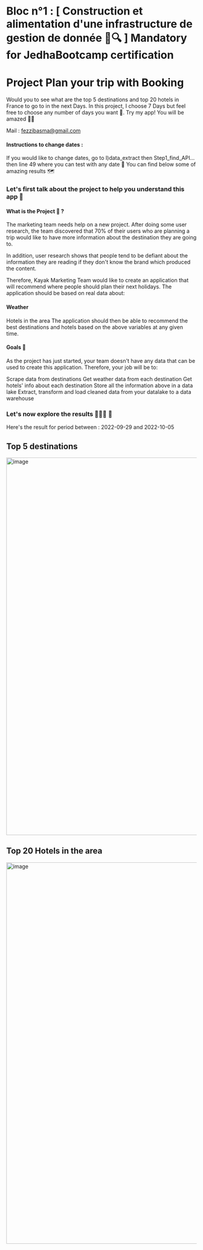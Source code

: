 # Bloc n°1 : [ Construction et alimentation d'une infrastructure de gestion de donnée 📁🔍 ] Mandatory for JedhaBootcamp certification
# Project Plan your trip with Booking

Would you to see what are the top 5 destinations and top 20 hotels in France to go to in the next Days.
In this project, I choose 7 Days but feel free to choose any number of days you want 🤗. 
Try my app! You will be amazed 🤗😍

Mail : fezzibasma@gmail.com




#### Instructions to change dates : 
If you would like to change dates, go to I)data_extract then Step1_find_API... then line 49 where you can test with any date 🤠
You can find below some of amazing results 🗺

### Let's first talk about the project to help you understand this app 📁
#### What is the Project 🚧 ? 
The marketing team needs help on a new project. After doing some user research, the team discovered that 70% of their users who are planning a trip would like to have more information about the destination they are going to.

In addition, user research shows that people tend to be defiant about the information they are reading if they don't know the brand which produced the content.

Therefore, Kayak Marketing Team would like to create an application that will recommend where people should plan their next holidays. The application should be based on real data about:

#### Weather
Hotels in the area
The application should then be able to recommend the best destinations and hotels based on the above variables at any given time.

#### Goals 🎯
As the project has just started, your team doesn't have any data that can be used to create this application. Therefore, your job will be to:

Scrape data from destinations
Get weather data from each destination
Get hotels' info about each destination
Store all the information above in a data lake
Extract, transform and load cleaned data from your datalake to a data warehouse

### Let's now explore the results 🤠🤩🥳 📁

Here's the result for period between : 2022-09-29 and 2022-10-05

## Top 5 destinations 

<img width="997" alt="image" src="https://user-images.githubusercontent.com/23299967/207841503-5d30cda8-3133-4786-8216-0895e5505596.png">

## Top 20 Hotels in the area 

<img width="1007" alt="image" src="https://user-images.githubusercontent.com/23299967/207841743-d2c717d6-5dbf-4555-afb1-357894f2e2b2.png">
